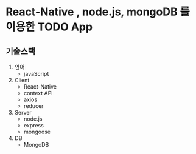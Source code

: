 # React-Native , node.js, mongoDB 를 이용한 TODO App

## 기술스택
1. 언어
   - javaScript
2. Client
   - React-Native
   - context API
   - axios
   - reducer
3. Server
   - node.js
   - express
   - mongoose
4. DB
   - MongoDB